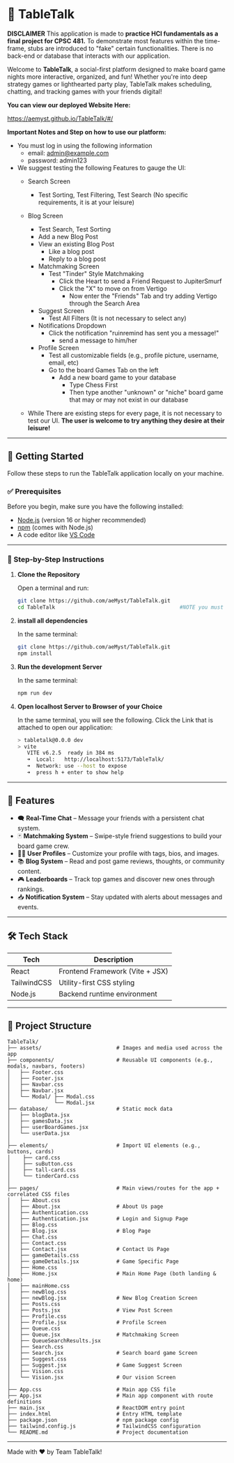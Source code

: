 # 🎲 TableTalk

**DISCLAIMER**
This application is made to **practice HCI fundamentals as a final project for CPSC 481.** To demonstrate most features within the time-frame, stubs are introduced to "fake" certain functionalities. There is no back-end or database that interacts with our application.

Welcome to **TableTalk**, a social-first platform designed to make board game nights more interactive, organized, and fun! Whether you're into deep strategy games or lighthearted party play, TableTalk makes scheduling, chatting, and tracking games with your friends digital!

**You can view our deployed Website Here:** 

https://aemyst.github.io/TableTalk/#/

**Important Notes and Step on how to use our platform:**

- You must log in using the following information
    - email: admin@example.com
    - password: admin123
- We suggest testing the following Features to gauge the UI:
    - Search Screen
      - Test Sorting, Test Filtering, Test Search (No specific requirements, it is at your leisure)
    - Blog Screen
      - Test Search, Test Sorting
      - Add a new Blog Post
      - View an existing Blog Post
        - Like a blog post
        - Reply to a blog post
      - Matchmaking Screen
        - Test "Tinder" Style Matchmaking
          - Click the Heart to send a Friend Request to JupiterSmurf
          - Click the "X" to move on from Vertigo
            - Now enter the "Friends" Tab and try adding Vertigo through the Search Area
      - Suggest Screen
        - Test All Filters (It is not necessary to select any)
      - Notifications Dropdown
        - Click the notification "ruinremind has sent you a message!"
          - send a message to him/her
      - Profile Screen
        - Test all customizable fields (e.g., profile picture, username, email, etc)
        - Go to the board Games Tab on the left
          - Add a new board game to your database 
            - Type Chess First
            - Then type another "unknown" or "niche" board game that may or may not exist in our database

  - While There are existing steps for every page, it is not necessary to test our UI. **The user is welcome to try anything they desire at their leisure!**
            
---

## 🚀 Getting Started

Follow these steps to run the TableTalk application locally on your machine.

### ✅ Prerequisites

Before you begin, make sure you have the following installed:

- [Node.js](https://nodejs.org/) (version 16 or higher recommended)
- [npm](https://www.npmjs.com/) (comes with Node.js)
- A code editor like [VS Code](https://code.visualstudio.com/)

---

### 🔧 Step-by-Step Instructions

1. **Clone the Repository**

   Open a terminal and run: 

   ```bash
   git clone https://github.com/aeMyst/TableTalk.git
   cd TableTalk                                        #NOTE you must VERIFY you are in the correct directory

2. **install all dependencies**

   In the same terminal:

   ```bash
   git clone https://github.com/aeMyst/TableTalk.git
   npm install

3. **Run the development Server**


   In the same terminal:
   ```bash
   npm run dev

4. **Open localhost Server to Browser of your Choice**

   In the same terminal, you will see the following. Click the Link that is attached to open our application:
   ```bash
   > tabletalk@0.0.0 dev
   > vite
      VITE v6.2.5  ready in 384 ms
      ➜  Local:   http://localhost:5173/TableTalk/
      ➜  Network: use --host to expose
      ➜  press h + enter to show help

---

## 🧩 Features

- 🗨️ **Real-Time Chat** – Message your friends with a persistent chat system.
- 🃏 **Matchmaking System** – Swipe-style friend suggestions to build your board game crew.
- 🧙‍♂️ **User Profiles** – Customize your profile with tags, bios, and images.
- 📚 **Blog System** – Read and post game reviews, thoughts, or community content.
- 🎮 **Leaderboards** – Track top games and discover new ones through rankings.
- 📥 **Notification System** – Stay updated with alerts about messages and events.

---

## 🛠️ Tech Stack

| Tech        | Description                        |
|-------------|------------------------------------|
| React       | Frontend Framework (Vite + JSX)    |
| TailwindCSS | Utility-first CSS styling          |
| Node.js     | Backend runtime environment        |

---

## 📂 Project Structure
```
TableTalk/
├── assets/                        # Images and media used across the app
├── components/                    # Reusable UI components (e.g., modals, navbars, footers)                   
│   ├── Footer.css
│   ├── Footer.jsx
│   ├── Navbar.css
│   ├── Navbar.jsx
│   └── Modal/ ├── Modal.css
│              └── Modal.jsx
├── database/                      # Static mock data
│   ├── blogData.jsx
│   ├── gamesData.jsx
│   ├── userBoardGames.jsx
│   └── userData.jsx
│
├── elements/                      # Import UI elements (e.g., buttons, cards)
│    ├── card.css
│    ├── suButton.css
│    ├── tall-card.css
│    └── tinderCard.css
│
├── pages/                         # Main views/routes for the app + correlated CSS files
│   ├── About.css        
│   ├── About.jsx                  # About Us page
│   ├── Authentication.css  
│   ├── Authentication.jsx         # Login and Signup Page
│   ├── Blog.css
│   ├── Blog.jsx                   # Blog Page 
│   ├── Chat.css                  
│   ├── Contact.css
│   ├── Contact.jsx                # Contact Us Page
│   ├── gameDetails.css
│   ├── gameDetails.jsx            # Game Specific Page
│   ├── Home.css
│   ├── Home.jsx                   # Main Home Page (both landing & home)
│   ├── mainHome.css
│   ├── newBlog.css                
│   ├── newBlog.jsx                # New Blog Creation Screen
│   ├── Posts.css
│   ├── Posts.jsx                  # View Post Screen
│   ├── Profile.css
│   ├── Profile.jsx                # Profile Screen
│   ├── Queue.css
│   ├── Queue.jsx                  # Matchmaking Screen
│   ├── QueueSearchResults.jsx
│   ├── Search.css                 
│   ├── Search.jsx                 # Search board game Screen
│   ├── Suggest.css
│   ├── Suggest.jsx                # Game Suggest Screen
│   ├── Vision.css
│   └── Vision.jsx                 # Our vision Screen
│
├── App.css                        # Main app CSS file
├── App.jsx                        # Main app component with route definitions
├── main.jsx                       # ReactDOM entry point
├── index.html                     # Entry HTML template
├── package.json                   # npm package config
├── tailwind.config.js             # TailwindCSS configuration
└── README.md                      # Project documentation
```
---

Made with ❤️ by Team TableTalk!
